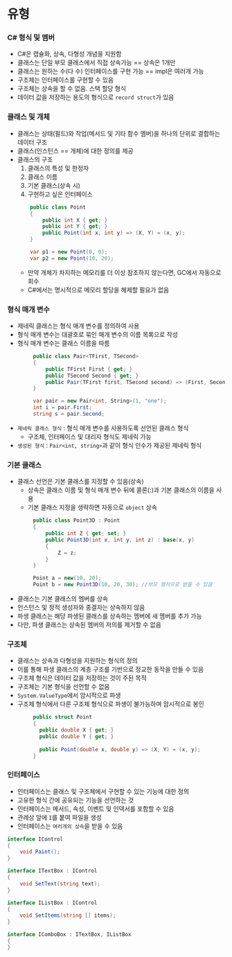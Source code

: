 # 유형

### C# 형식 및 멤버
* C#은 캡슐화, 상속, 다형성 개념을 지원함
* 클래스는 단일 부모 클래스에서 직접 상속가능 == 상속은 1개만
* 클래스는 원하는 수(다 수) 인터페이스를 구현 가능 == impl은 여러개 가능
* 구조체는 인터페이스를 구현할 수 있음
* 구조체는 상속을 할 수 없음. 스택 할당 형식
* 데이터 값을 저장하는 용도의 형식으로 `record struct`가 있음

### 클래스 및 개체
* 클래스는 상태(필드)와 작업(메서드 및 기타 함수 멤버)을 하나의 단위로 결합하는 데이터 구조
* 클래스(인스턴스 == 개체)에 대한 정의를 제공
* 클래스의 구조
  1. 클래스의 특성 및 한정자
  2. 클래스 이름
  3. 기본 클래스(상속 시)
  4. 구현하고 싶은 인터페이스
    ```csharp
        public class Point 
        {
            public int X { get; }
            public int Y { get; }
            public Point(int x, int y) => (X, Y) = (x, y);        
        }
    ```
    ```csharp
        var p1 = new Point(0, 0);
        var p2 = new Point(10, 20);
    ```
    * 만약 개체가 차지하는 메모리를 더 이상 참조하지 않는다면, GC에서 자동으로 회수
    * C#에서는 명시적으로 메모리 할당을 해제할 필요가 없음

### 형식 매개 변수
* 제네릭 클래스는 형식 매개 변수를 정의하여 사용
* 형식 매개 변수는 대괄호로 묶인 매개 변수의 이름 목록으로 작성
* 형식 매개 변수는 클래스 이름을 따름
   ```csharp
        public class Pair<TFirst, TSecond>
        {
            public TFirst First { get; }
            public TSecond Second { get; }
            public Pair(TFirst first, TSecond second) => (First, Second) = (first, second);
        }
   ```
   ```csharp
        var pair = new Pair<int, String>(1, "one");
        int i = pair.First;
        string s = pair.Second;
   ```
* `제네릭 클래스 형식` : 형식 매개 변수를 사용하도록 선언된 클래스 형식
  * 구조체, 인터페이스 및 대리자 형식도 제네릭 가능
* `생성된 형식` : `Pair<int, string>`과 같이 형식 인수가 제공된 제네릭 형식

### 기본 클래스
* 클래스 선언은 기본 클래스를 지정할 수 있음(상속)
  * 상속은 클래스 이름 및 형식 매개 변수 뒤에 콜론(:)과 기본 클래스의 이름을 사용
  * 기본 클래스 지정을 생략하면 자동으로 `object` 상속
  ```csharp
       public class Point3D : Point
       {
           public int Z { get; set; }
           public Point3D(int x, int y, int z) : base(x, y)
           {
               Z = z;
           }
       }
  ```
  ```csharp
       Point a = new(10, 20);
       Point b = new Point3D(10, 20, 30); //부모 형식으로 받을 수 있음
  ```
* 클래스는 기본 클래스의 멤버를 상속
* 인스턴스 및 정적 생성자와 종결자는 상속하지 않음
* 파생 클래스는 해당 파생된 클래스를 상속하는 멤버에 새 멤버를 추가 가능
* 다만, 파생 클래스는 상속된 멤버의 저의를 제거할 수 없음

### 구조체
* 클래스는 상속과 다형성을 지원하는 형식의 정의
* 이를 통해 파생 클래스의 계층 구조를 기반으로 정교한 동작을 만들 수 있음
* 구조체 형식은 데이터 값을 저장하는 것이 주된 목적
* 구조체는 기본 형식을 선언할 수 없음
* `System.ValueType`에서 암시적으로 파생
* 구조체 형식에서 다른 구조체 형식으로 파생이 불가능하며 암시적으로 봉인
  ```csharp
       public struct Point
       {
         public double X { get; }
         public double Y { get; }
        
         public Point(double x, double y) => (X, Y) = (x, y);
       }
  ```
  
### 인터페이스
* 인터페이스는 클래스 및 구조체에서 구현할 수 있는 기능에 대한 정의
* 고유한 형식 간에 공유되는 기능을 선언하는 것
* 인터페이스는 메서드, 속성, 이벤트 및 인덱서를 포함할 수 있음
* 관례상 앞에 `I`를 붙여 파일을 생성
* 인터페이스는 `여러개의 상속`을 받을 수 있음
```csharp
interface IControl
{
    void Paint();
}

interface ITextBox : IControl
{
    void SetText(string text);
}

interface IListBox : IControl
{
    void SetItems(string [] items);
}

interface IComboBox : ITextBox, IListBox 
{
}
```
